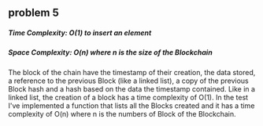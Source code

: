 
## problem 5
##### Time Complexity: O(1) to insert an element
##### Space Complexity: O(n) where n is the size of the Blockchain

The block of the chain have the timestamp of their creation, the data stored, a reference to the previous Block (like a linked list), a copy of the previous Block hash and a hash based on the data the timestamp contained.
Like in a linked list, the creation of a block has a time complexity of O(1). In the test I've implemented a function that lists all the Blocks created and it has a time complexity of O(n) where n is the numbers of Block of the Blockchain.
